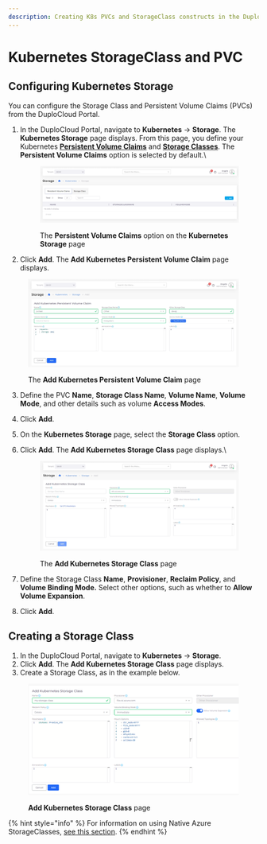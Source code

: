 ```yaml
---
description: Creating K8s PVCs and StorageClass constructs in the DuploCloud Portal
---
```


# Kubernetes StorageClass and PVC

## Configuring Kubernetes Storage

You can configure the Storage Class and Persistent Volume Claims (PVCs) from the DuploCloud Portal.&#x20;

1.  In the DuploCloud Portal, navigate to **Kubernetes** -> **Storage**. The **Kubernetes Storage** page displays. From this page, you define your Kubernetes [**Persistent Volume Claims**](https://kubernetes.io/docs/concepts/storage/persistent-volumes/) and [**Storage Classes**](https://kubernetes.io/docs/concepts/storage/storage-classes/). The **Persistent Volume Claims** option is selected by default.\


    <figure><img src="../../.gitbook/assets/screenshot-nimbusweb.me-2024.02.16-15_10_55.png" alt=""><figcaption><p>The <strong>Persistent Volume Claims</strong> option on the <strong>Kubernetes Storage</strong> page</p></figcaption></figure>
2. Click **Add**. The **Add Kubernetes Persistent Volume Claim** page displays.

<figure><img src="../../.gitbook/assets/screenshot-nimbusweb.me-2024.02.16-15_13_10.png" alt=""><figcaption><p>The <strong>Add Kubernetes Persistent Volume Claim</strong> page</p></figcaption></figure>

3. Define the PVC **Name**, **Storage Class Name**, **Volume Name**, **Volume Mode**, and other details such as volume **Access Modes**.
4. Click **Add**.
5. On the **Kubernetes Storage** page, select the **Storage Class** option.&#x20;
6.  Click **Add**. The **Add Kubernetes Storage Class** page displays.\


    <figure><img src="../../.gitbook/assets/screenshot-nimbusweb.me-2024.02.16-15_16_28.png" alt=""><figcaption><p>The <strong>Add Kubernetes Storage Class</strong> page</p></figcaption></figure>
7. Define the Storage Class **Name**, **Provisioner**, **Reclaim Policy**, and **Volume Binding Mode.** Select other options, such as whether to **Allow Volume Expansion**.
8. Click **Add**.

## Creating a Storage Class

1. In the DuploCloud Portal, navigate to **Kubernetes** -> **Storage**.
2. Click **Add**. The **Add Kubernetes Storage Class** page displays.
3. Create a Storage Class, as in the example below.

<figure><img src="../../.gitbook/assets/image (2) (1) (1) (1) (1).png" alt=""><figcaption><p><strong>Add Kubernetes Storage Class</strong> page </p></figcaption></figure>

{% hint style="info" %}
For information on using Native Azure StorageClasses, [see this section](storage-options.md).
{% endhint %}
